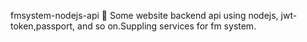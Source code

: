 fmsystem-nodejs-api 🥒 
Some website backend api using nodejs, jwt-token,passport, and so on.Suppling services for fm system.
